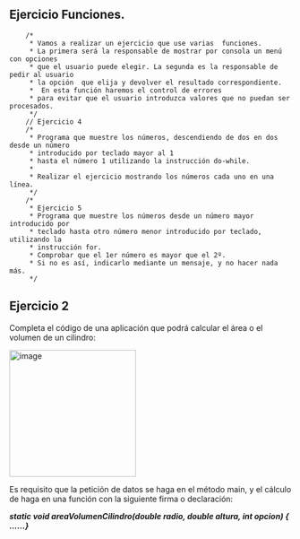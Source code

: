   ## Ejercicio Funciones.

        /*
         * Vamos a realizar un ejercicio que use varias  funciones.
         * La primera será la responsable de mostrar por consola un menú con opciones
         * que el usuario puede elegir. La segunda es la responsable de pedir al usuario
         * la opción  que elija y devolver el resultado correspondiente. 
         *  En esta función haremos el control de errores
         * para evitar que el usuario introduzca valores que no puedan ser procesados.
         */
        // Ejercicio 4
        /*
         * Programa que muestre los números, descendiendo de dos en dos desde un número
         * introducido por teclado mayor al 1
         * hasta el número 1 utilizando la instrucción do-while.
         * 
         * Realizar el ejercicio mostrando los números cada uno en una línea.
         */
        /*
         * Ejercicio 5
         * Programa que muestre los números desde un número mayor introducido por
         * teclado hasta otro número menor introducido por teclado, utilizando la
         * instrucción for.
         * Comprobar que el 1er número es mayor que el 2º.
         * Si no es así, indicarlo mediante un mensaje, y no hacer nada más.
         */


## Ejercicio 2

Completa el código de una aplicación que podrá calcular el área o el volumen de un cilindro: 

<img width="226" alt="image" src="https://github.com/user-attachments/assets/44047e15-8ee4-480c-801f-f0d3062b0982">

Es requisito que la petición de datos se haga en el método main, y el cálculo de haga en una función con la siguiente firma o declaración: 

 ***static void areaVolumenCilindro(double radio, double altura, int opcion) { ......}***
 

 

